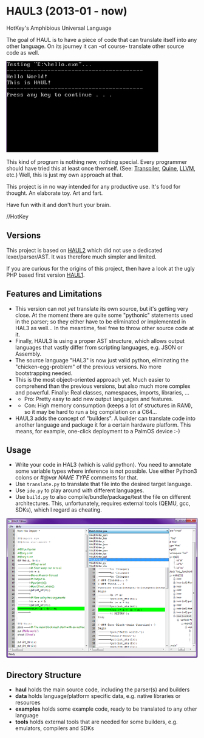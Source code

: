 # HAUL3 (2013-01 - now)
HotKey's Amphibious Universal Language

The goal of HAUL is to have a piece of code that can translate itself into any other language. On its journey it can -of course- translate other source code as well.

![Hello HAUL](https://github.com/hotkeymuc/haul/raw/master/haul3/data/media/build_hello.gif "Hello HAUL")

This kind of program is nothing new, nothing special. Every programmer should have tried this at least once themself. (See: [Transpiler](https://en.wikipedia.org/wiki/Source-to-source_compiler), [Quine](https://en.wikipedia.org/wiki/Quine_(computing)), [LLVM](https://llvm.org/), etc.) Well, this is just my own approach at that.

This project is in no way intended for any productive use. It's food for thought. An elaborate toy. Art and fart.

Have fun with it and don't hurt your brain.

//HotKey


## Versions
This project is based on [HAUL2](https://github.com/hotkeymuc/haul2) which did not use a dedicated lexer/parser/AST. It was therefore much simpler and limited.

If you are curious for the origins of this project, then have a look at the ugly PHP based first version [HAUL1](https://github.com/hotkeymuc/haul1).

## Features and Limitations
* This version can not *yet* translate its own source, but it's getting very close. At the moment there are quite some "pythonic" statements used in the parser; so they either have to be eliminated *or* implemented in HAL3 as well... In the meantime, feel free to throw other source code at it.
* Finally, HAUL3 is using a proper AST structure, which allows output languages that vastly differ from scripting languages, e.g. JSON or Assembly.
* The source language "HAL3" is now just valid python, eliminating the "chicken-egg-problem" of the previous versions. No more bootstrapping needed.
* This is the most object-oriented approach yet. Much easier to comprehend than the previous versions, but also much more complex and powerful. Finally: Real classes, namespaces, imports, libraries, ...
* + Pro: Pretty easy to add new output languages and features.
* - Con: High memory consumption (keeps a lot of structures in RAM), so it may be hard to run a big compilation on a C64...
* HAUL3 adds the concept of "builders". A builder can translate code into another language and package it for a certain hardware platform. This means, for example, one-click deployment to a PalmOS device :-)

## Usage
* Write your code in HAL3 (which is valid python). You need to annotate some variable types where inference is not possible. Use either Python3 colons or *#@var NAME TYPE* comments for that.
* Use `translate.py` to translate that file into the desired target language.
* Use `ide.py` to play around with different languages.
* Use `build.py` to also compile/bundle/package/test the file on different architectures. This, unfortunately, requires external tools (QEMU, gcc, SDKs), which I regard as cheating.

![HAUL IDE](https://github.com/hotkeymuc/haul/raw/master/haul3/data/media/ide_screenshot000.png "HAUL IDE")

## Directory Structure
* **haul** holds the main source code, including the parser(s) and builders
* **data** holds language/platform specific data, e.g. native libraries or resources
* **examples** holds some example code, ready to be translated to any other language
* **tools** holds external tools that are needed for some builders, e.g. emulators, compilers and SDKs
